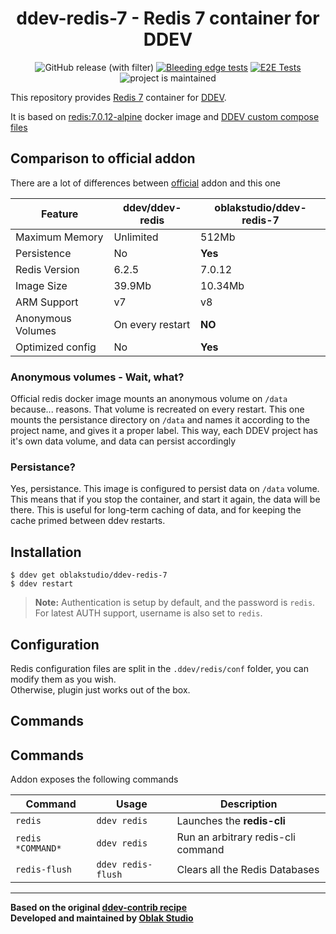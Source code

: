 <div align="center">

# ddev-redis-7 - Redis 7 container for DDEV

![GitHub release (with filter)](https://img.shields.io/github/v/release/oblakstudio/ddev-redis-7)
[![Bleeding edge tests](https://github.com/oblakstudio/ddev-redis-7/actions/workflows/test_bleeding_edge.yml/badge.svg?event=schedule)](https://github.com/oblakstudio/ddev-redis-7/actions/workflows/test_bleeding_edge.yml)
[![E2E Tests](https://github.com/oblakstudio/ddev-redis-7/actions/workflows/test_stable.yml/badge.svg?event=push)](https://github.com/oblakstudio/ddev-redis-7/actions/workflows/tests.yml)
![project is maintained](https://img.shields.io/maintenance/yes/2024.svg)

</div>

This repository provides [Redis 7](https://redis.com) container for [DDEV](https://ddev.readthedocs.io/).

It is based on [redis:7.0.12-alpine](https://hub.docker.com/layers/library/redis/7.0.12-alpine/images/sha256-336ff85d67e89689913130cd7334d5eb67783d0e94362c6ce76314161aa1f0fd?context=explore) docker image and [DDEV custom compose files](https://ddev.readthedocs.io/en/stable/users/extend/custom-compose-files/)

## Comparison to official addon

There are a lot of differences between [official](https://github.com/ddev/ddev-redis) addon and this one

| Feature           | ddev/ddev-redis  | oblakstudio/ddev-redis-7 |
|-------------------|------------------|--------------------------|
| Maximum Memory    | Unlimited        | 512Mb                    |
| Persistence       | No               | **Yes**                  |
| Redis Version     | 6.2.5            | 7.0.12                   |
| Image Size        | 39.9Mb           | 10.34Mb                  |
| ARM Support       | v7               | v8                       |
| Anonymous Volumes | On every restart | **NO**                   |
| Optimized config  | No               | **Yes**                  |

### Anonymous volumes - Wait, what?

Official redis docker image mounts an anonymous volume on `/data` because... reasons. That volume is recreated on every restart. This one mounts the persistance directory on `/data` and names it according to the project name, and gives it a proper label. This way, each DDEV project has it's own data volume, and data can persist accordingly

### Persistance?

Yes, persistance. This image is configured to persist data on `/data` volume. This means that if you stop the container, and start it again, the data will be there. This is useful for long-term caching of data, and for keeping the cache primed between ddev restarts.

## Installation

```
$ ddev get oblakstudio/ddev-redis-7
$ ddev restart
```

>**Note:** Authentication is setup by default, and the password is `redis`. For latest AUTH support, username is also set to `redis`.


## Configuration

Redis configuration files are split in the `.ddev/redis/conf` folder, you can modify them as you wish.  
Otherwise, plugin just works out of the box.

## Commands

## Commands

Addon exposes the following commands

| Command            | Usage             | Description                        |
|-------------------|--------------------|------------------------------------|
| `redis`           | `ddev redis`       | Launches the **redis-cli**         |
| `redis *COMMAND*` | `ddev redis`       | Run an arbitrary redis-cli command |
| `redis-flush`     | `ddev redis-flush` | Clears all the Redis Databases     |
___

**Based on the original [ddev-contrib recipe](https://github.com/ddev/ddev-contrib/tree/master/docker-compose-services/mongodb)**  
**Developed and maintained by [Oblak Studio](https://github.com/oblakstudio)**
